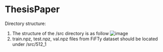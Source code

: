 # ThesisPaper
Directory structure:
1. The structure of the /src directory is as follow
   ![image](https://github.com/simonalis/ThesisPaper/assets/104734787/2b1b23d4-b6ee-47ac-83d5-6b398e01fe39)
2. train.npz, test.npz, val.npz files from FiFTy dataset should be located under /src/512_1
